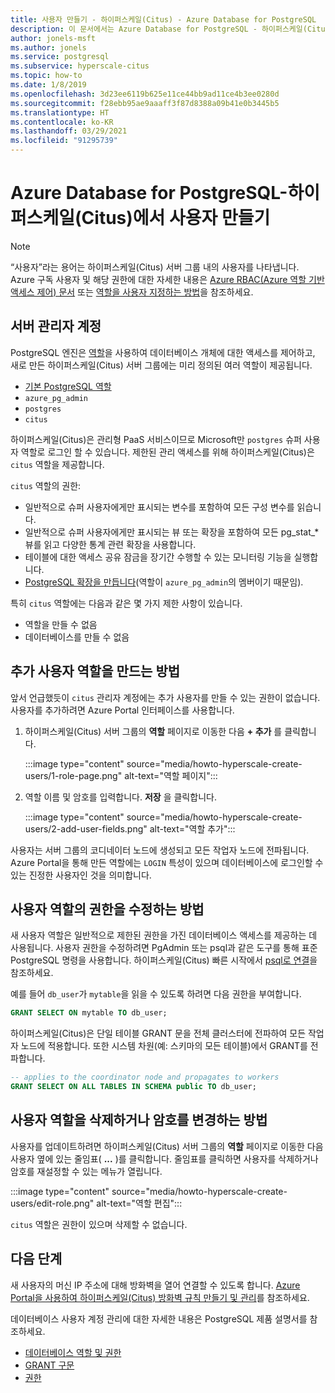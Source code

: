 ```yaml
---
title: 사용자 만들기 - 하이퍼스케일(Citus) - Azure Database for PostgreSQL
description: 이 문서에서는 Azure Database for PostgreSQL - 하이퍼스케일(Citus)을 조작할 새 사용자 계정을 만드는 방법을 설명합니다.
author: jonels-msft
ms.author: jonels
ms.service: postgresql
ms.subservice: hyperscale-citus
ms.topic: how-to
ms.date: 1/8/2019
ms.openlocfilehash: 3d23ee6119b625e11ce44bb9ad11ce4b3ee0280d
ms.sourcegitcommit: f28ebb95ae9aaaff3f87d8388a09b41e0b3445b5
ms.translationtype: HT
ms.contentlocale: ko-KR
ms.lasthandoff: 03/29/2021
ms.locfileid: "91295739"
---
```

# <a name="create-users-in-azure-database-for-postgresql---hyperscale-citus"></a>Azure Database for PostgreSQL-하이퍼스케일(Citus)에서 사용자 만들기

> [!NOTE]
> “사용자”라는 용어는 하이퍼스케일(Citus) 서버 그룹 내의 사용자를 나타냅니다. Azure 구독 사용자 및 해당 권한에 대한 자세한 내용은 [Azure RBAC(Azure 역할 기반 액세스 제어) 문서](../role-based-access-control/built-in-roles.md) 또는 [역할을 사용자 지정하는 방법](../role-based-access-control/custom-roles.md)을 참조하세요.

## <a name="the-server-admin-account"></a>서버 관리자 계정

PostgreSQL 엔진은 [역할](https://www.postgresql.org/docs/current/sql-createrole.html)을 사용하여 데이터베이스 개체에 대한 액세스를 제어하고, 새로 만든 하이퍼스케일(Citus) 서버 그룹에는 미리 정의된 여러 역할이 제공됩니다.

* [기본 PostgreSQL 역할](https://www.postgresql.org/docs/current/default-roles.html)
* `azure_pg_admin`
* `postgres`
* `citus`

하이퍼스케일(Citus)은 관리형 PaaS 서비스이므로 Microsoft만 `postgres` 슈퍼 사용자 역할로 로그인 할 수 있습니다. 제한된 관리 액세스를 위해 하이퍼스케일(Citus)은 `citus` 역할을 제공합니다.

`citus` 역할의 권한:

* 일반적으로 슈퍼 사용자에게만 표시되는 변수를 포함하여 모든 구성 변수를 읽습니다.
* 일반적으로 슈퍼 사용자에게만 표시되는 뷰 또는 확장을 포함하여 모든 pg\_stat\_\* 뷰를 읽고 다양한 통계 관련 확장을 사용합니다.
* 테이블에 대한 액세스 공유 잠금을 장기간 수행할 수 있는 모니터링 기능을 실행합니다.
* [PostgreSQL 확장을 만듭니다](concepts-hyperscale-extensions.md)(역할이 `azure_pg_admin`의 멤버이기 때문임).

특히 `citus` 역할에는 다음과 같은 몇 가지 제한 사항이 있습니다.

* 역할을 만들 수 없음
* 데이터베이스를 만들 수 없음

## <a name="how-to-create-additional-user-roles"></a>추가 사용자 역할을 만드는 방법

앞서 언급했듯이 `citus` 관리자 계정에는 추가 사용자를 만들 수 있는 권한이 없습니다. 사용자를 추가하려면 Azure Portal 인터페이스를 사용합니다.

1. 하이퍼스케일(Citus) 서버 그룹의 **역할** 페이지로 이동한 다음 **+ 추가** 를 클릭합니다.

   :::image type="content" source="media/howto-hyperscale-create-users/1-role-page.png" alt-text="역할 페이지":::

2. 역할 이름 및 암호를 입력합니다. **저장** 을 클릭합니다.

   :::image type="content" source="media/howto-hyperscale-create-users/2-add-user-fields.png" alt-text="역할 추가":::

사용자는 서버 그룹의 코디네이터 노드에 생성되고 모든 작업자 노드에 전파됩니다. Azure Portal을 통해 만든 역할에는 `LOGIN` 특성이 있으며 데이터베이스에 로그인할 수 있는 진정한 사용자인 것을 의미합니다.

## <a name="how-to-modify-privileges-for-user-role"></a>사용자 역할의 권한을 수정하는 방법

새 사용자 역할은 일반적으로 제한된 권한을 가진 데이터베이스 액세스를 제공하는 데 사용됩니다. 사용자 권한을 수정하려면 PgAdmin 또는 psql과 같은 도구를 통해 표준 PostgreSQL 명령을 사용합니다. 하이퍼스케일(Citus) 빠른 시작에서 [psql로 연결](quickstart-create-hyperscale-portal.md#connect-to-the-database-using-psql)을 참조하세요.

예를 들어 `db_user`가 `mytable`을 읽을 수 있도록 하려면 다음 권한을 부여합니다.

```sql
GRANT SELECT ON mytable TO db_user;
```

하이퍼스케일(Citus)은 단일 테이블 GRANT 문을 전체 클러스터에 전파하여 모든 작업자 노드에 적용합니다. 또한 시스템 차원(예: 스키마의 모든 테이블)에서 GRANT를 전파합니다.

```sql
-- applies to the coordinator node and propagates to workers
GRANT SELECT ON ALL TABLES IN SCHEMA public TO db_user;
```

## <a name="how-to-delete-a-user-role-or-change-their-password"></a>사용자 역할을 삭제하거나 암호를 변경하는 방법

사용자를 업데이트하려면 하이퍼스케일(Citus) 서버 그룹의 **역할** 페이지로 이동한 다음 사용자 옆에 있는 줄임표( **...** )를 클릭합니다. 줄임표를 클릭하면 사용자를 삭제하거나 암호를 재설정할 수 있는 메뉴가 열립니다.

   :::image type="content" source="media/howto-hyperscale-create-users/edit-role.png" alt-text="역할 편집":::

`citus` 역할은 권한이 있으며 삭제할 수 없습니다.

## <a name="next-steps"></a>다음 단계

새 사용자의 머신 IP 주소에 대해 방화벽을 열어 연결할 수 있도록 합니다. [Azure Portal을 사용하여 하이퍼스케일(Citus) 방화벽 규칙 만들기 및 관리](howto-hyperscale-manage-firewall-using-portal.md)를 참조하세요.

데이터베이스 사용자 계정 관리에 대한 자세한 내용은 PostgreSQL 제품 설명서를 참조하세요.

* [데이터베이스 역할 및 권한](https://www.postgresql.org/docs/current/static/user-manag.html)
* [GRANT 구문](https://www.postgresql.org/docs/current/static/sql-grant.html)
* [권한](https://www.postgresql.org/docs/current/static/ddl-priv.html)
